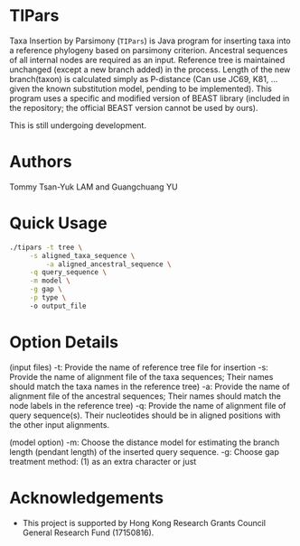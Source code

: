 # TIPars

Taxa Insertion by Parsimony (`TIPars`) is Java program for inserting taxa into a reference phylogeny based on parsimony criterion.
Ancestral sequences of all internal nodes are required as an input. Reference tree is maintained unchanged (except a new branch added) in the process.
Length of the new branch(taxon) is calculated simply as P-distance (Can use JC69, K81, ... given the known substitution model, pending to be implemented).
This program uses a specific and modified version of BEAST library
(included in the repository; the official BEAST version cannot be used
by ours).


This is still undergoing development.

# Authors


Tommy Tsan-Yuk LAM and Guangchuang YU


# Quick Usage

```bash
./tipars -t tree \
	 -s aligned_taxa_sequence \
         -a aligned_ancestral_sequence \
	 -q query_sequence \
	 -m model \
	 -g gap \
	 -p type \	 
	 -o output_file
```

# Option Details

(input files)
-t: Provide the name of reference tree file for insertion
-s: Provide the name of alignment file of the taxa sequences; Their names should match the taxa names in the reference tree)
-a: Provide the name of alignment file of the ancestral sequences; Their names should match the node labels in the reference tree)
-q: Provide the name of alignment file of query sequence(s). Their nucleotides should be in aligned positions with the other input alignments.

(model option)
-m: Choose the distance model for estimating the branch length (pendant length) of the inserted query sequence. 
-g: Choose gap treatment method: (1) as an extra character or just 


# Acknowledgements

- This project is supported by Hong Kong Research Grants Council General Research Fund (17150816).
